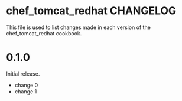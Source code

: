 # chef_tomcat_redhat CHANGELOG

This file is used to list changes made in each version of the chef_tomcat_redhat cookbook.

# 0.1.0

Initial release.

- change 0
- change 1

